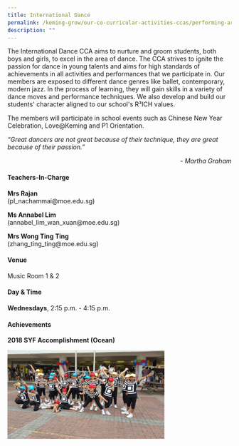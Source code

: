 ```yaml
---
title: International Dance
permalink: /keming-grow/our-co-curricular-activities-ccas/performing-arts/international-dance/
description: ""
---
```

<p>The International Dance CCA aims to nurture and groom students, both boys and girls, to excel in the area of dance. The CCA strives to ignite the passion for dance in young talents and aims for high standards of achievements in all activities and performances that we participate in. Our members are exposed to different dance genres like ballet, contemporary, modern jazz. In the process of learning, they will gain skills in a variety of dance moves and performance techniques. We also develop and build our students' character aligned to our school's R&sup3;ICH values.</p>
<p>The members will participate in school events such as Chinese New Year Celebration, Love@Keming and P1 Orientation.</p>
<p><em>&ldquo;Great dancers are not great because of their technique, they are great because of their passion.&rdquo;</em></p>
<p style="text-align: right;"><em>- Martha Graham</em></p>
<h4>Teachers-In-Charge</h4>
<p><strong>Mrs Rajan<br /></strong>(pl_nachammai@moe.edu.sg)</p>
<p><strong>Ms Annabel Lim<br /></strong>(annabel_lim_wan_xuan@moe.edu.sg)</p>
<p><strong>Mrs Wong Ting Ting<br /></strong>(zhang_ting_ting@moe.edu.sg)</p>
<h4>Venue</h4>
<p>Music Room 1 & 2</p>
<h4>Day &amp; Time</h4>
<p><strong>Wednesdays</strong>, 2:15 p.m. - 4:15 p.m.<br /><strong></p>
<h4>Achievements</h4>
<p>2018 SYF Accomplishment (Ocean)</p>
<img style="width: 70%;" src="/images/id.jpeg" />